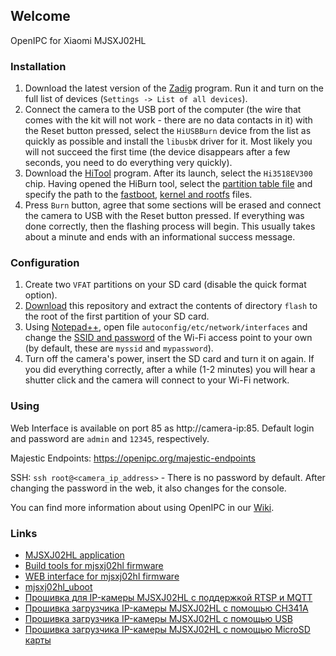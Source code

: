 ## Welcome
OpenIPC for Xiaomi MJSXJ02HL

### Installation

1. Download the latest version of the [Zadig](https://zadig.akeo.ie) program. Run it and turn on the full list of devices (`Settings -> List of all devices`).
2. Connect the camera to the USB port of the computer (the wire that comes with the kit will not work - there are no data contacts in it) with the Reset button pressed, select the `HiUSBBurn` device from the list as quickly as possible and install the `libusbK` driver for it. Most likely you will not succeed the first time (the device disappears after a few seconds, you need to do everything very quickly).
3. Download the [HiTool](http://www.hihope.org/en/download/download.aspx?mtt=36) program. After its launch, select the `Hi3518EV300` chip. Having opened the HiBurn tool, select the [partition table file](https://raw.githubusercontent.com/OpenIPC/device-mjsxj02hl/master/usb-burn.xml) and specify the path to the [fastboot](https://github.com/OpenIPC/firmware/releases/download/latest/u-boot-hi3518ev300-universal.bin), [kernel and rootfs](https://github.com/OpenIPC/firmware/releases/download/latest/openipc.hi3518ev300-nor-lite.tgz) files.
4. Press `Burn` button, agree that some sections will be erased and connect the camera to USB with the Reset button pressed. If everything was done correctly, then the flashing process will begin. This usually takes about a minute and ends with an informational success message.

### Configuration

1. Create two `VFAT` partitions on your SD card (disable the quick format option).
2. [Download](https://github.com/OpenIPC/device-mjsxj02hl/archive/refs/heads/master.zip) this repository and extract the contents of directory `flash` to the root of the first partition of your SD card.
3. Using [Notepad++](https://notepad-plus-plus.org), open file `autoconfig/etc/network/interfaces` and change the [SSID and password](https://github.com/OpenIPC/device-mjsxj02hl/blob/master/flash/autoconfig/etc/network/interfaces#L18) of the Wi-Fi access point to your own (by default, these are `myssid` and `mypassword`).
4. Turn off the camera's power, insert the SD card and turn it on again. If you did everything correctly, after a while (1-2 minutes) you will hear a shutter click and the camera will connect to your Wi-Fi network.

### Using

Web Interface is available on port 85 as http://camera-ip:85. Default login and password are `admin` and `12345`, respectively.

Majestic Endpoints: https://openipc.org/majestic-endpoints

SSH: `ssh root@<camera_ip_address>` - There is no password by default. After changing the password in the web, it also changes for the console.

You can find more information about using OpenIPC in our [Wiki](https://wiki.openipc.org).

### Links
* [MJSXJ02HL application](https://github.com/kasitoru/mjsxj02hl_application)
* [Build tools for mjsxj02hl firmware](https://github.com/kasitoru/mjsxj02hl_firmware)
* [WEB interface for mjsxj02hl firmware](https://github.com/kasitoru/mjsxj02hl_web)
* [mjsxj02hl_uboot](https://github.com/kasitoru/mjsxj02hl_uboot)
* [Прошивка для IP-камеры MJSXJ02HL с поддержкой RTSP и MQTT](https://kasito.ru/mjsxj02hl_firmware/)
* [Прошивка загрузчика IP-камеры MJSXJ02HL с помощью CH341A](https://kasito.ru/proshivka-zagruzchika-ip-kamery-mjsxj02hl-s-pomoshhyu-ch341a/)
* [Прошивка загрузчика IP-камеры MJSXJ02HL с помощью USB](https://kasito.ru/proshivka-zagruzchika-ip-kamery-mjsxj02hl-s-pomoshhyu-usb/)
* [Прошивка загрузчика IP-камеры MJSXJ02HL с помощью MicroSD карты](https://kasito.ru/proshivka-zagruzchika-ip-kamery-mjsxj02hl-s-pomoshhyu-microsd-karty/)

